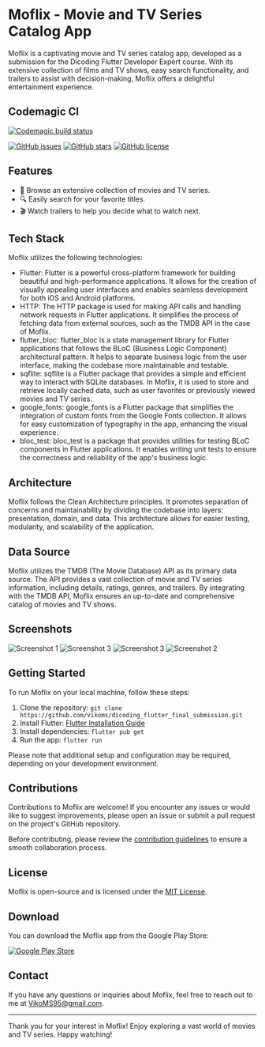 # Moflix - Movie and TV Series Catalog App

Moflix is a captivating movie and TV series catalog app, developed as a submission for the Dicoding Flutter Developer Expert course. With its extensive collection of films and TV shows, easy search functionality, and trailers to assist with decision-making, Moflix offers a delightful entertainment experience.

## Codemagic CI

[![Codemagic build status](https://api.codemagic.io/apps/63ce2a8c825f0c04b50ad987/63ce2a8c825f0c04b50ad986/status_badge.svg)](https://codemagic.io/apps/63ce2a8c825f0c04b50ad987/63ce2a8c825f0c04b50ad986/latest_build)

[![GitHub issues](https://img.shields.io/github/issues/vikoms/dicoding_flutter_final_submission)](https://github.com/vikoms/dicoding_flutter_final_submission/issues)
[![GitHub stars](https://img.shields.io/github/stars/vikoms/dicoding_flutter_final_submission)](https://github.com/vikoms/dicoding_flutter_final_submission/stargazers)
[![GitHub license](https://img.shields.io/github/license/vikoms/dicoding_flutter_final_submission)](https://github.com/vikoms/dicoding_flutter_final_submission/blob/main/LICENSE)

## Features

- 🎥 Browse an extensive collection of movies and TV series.
- 🔍 Easily search for your favorite titles.
- 🎬 Watch trailers to help you decide what to watch next.

## Tech Stack

Moflix utilizes the following technologies:

- Flutter: Flutter is a powerful cross-platform framework for building beautiful and high-performance applications. It allows for the creation of visually appealing user interfaces and enables seamless development for both iOS and Android platforms.
- HTTP: The HTTP package is used for making API calls and handling network requests in Flutter applications. It simplifies the process of fetching data from external sources, such as the TMDB API in the case of Moflix.
- flutter_bloc: flutter_bloc is a state management library for Flutter applications that follows the BLoC (Business Logic Component) architectural pattern. It helps to separate business logic from the user interface, making the codebase more maintainable and testable.
- sqflite: sqflite is a Flutter package that provides a simple and efficient way to interact with SQLite databases. In Moflix, it is used to store and retrieve locally cached data, such as user favorites or previously viewed movies and TV series.
- google_fonts: google_fonts is a Flutter package that simplifies the integration of custom fonts from the Google Fonts collection. It allows for easy customization of typography in the app, enhancing the visual experience.
- bloc_test: bloc_test is a package that provides utilities for testing BLoC components in Flutter applications. It enables writing unit tests to ensure the correctness and reliability of the app's business logic.

## Architecture

Moflix follows the Clean Architecture principles. It promotes separation of concerns and maintainability by dividing the codebase into layers: presentation, domain, and data. This architecture allows for easier testing, modularity, and scalability of the application.

## Data Source

Moflix utilizes the TMDB (The Movie Database) API as its primary data source. The API provides a vast collection of movie and TV series information, including details, ratings, genres, and trailers. By integrating with the TMDB API, Moflix ensures an up-to-date and comprehensive catalog of movies and TV shows.

## Screenshots

![Screenshot 1](screenshots/movie_home_page.jpeg)
![Screenshot 3](screenshots/tv_detail_page.jpeg)
![Screenshot 3](screenshots/trailer_page.jpeg)
![Screenshot 2](screenshots/search_page.jpeg)

## Getting Started

To run Moflix on your local machine, follow these steps:

1. Clone the repository: `git clone https://github.com/vikoms/dicoding_flutter_final_submission.git`
2. Install Flutter: [Flutter Installation Guide](https://flutter.dev/docs/get-started/install)
3. Install dependencies: `flutter pub get`
4. Run the app: `flutter run`

Please note that additional setup and configuration may be required, depending on your development environment.

## Contributions

Contributions to Moflix are welcome! If you encounter any issues or would like to suggest improvements, please open an issue or submit a pull request on the project's GitHub repository.

Before contributing, please review the [contribution guidelines](CONTRIBUTING.md) to ensure a smooth collaboration process.

## License

Moflix is open-source and is licensed under the [MIT License](LICENSE).

## Download

You can download the Moflix app from the Google Play Store:

[![Google Play Store](https://play.google.com/intl/en_us/badges/static/images/badges/en_badge_web_generic.png)](https://play.google.com/store/apps/details?id=com.viko.moflix)

## Contact

If you have any questions or inquiries about Moflix, feel free to reach out to me at [VikoMS95@gmail.com](mailto:VikoMS95@gmail.com).

---

Thank you for your interest in Moflix! Enjoy exploring a vast world of movies and TV series. Happy watching!
